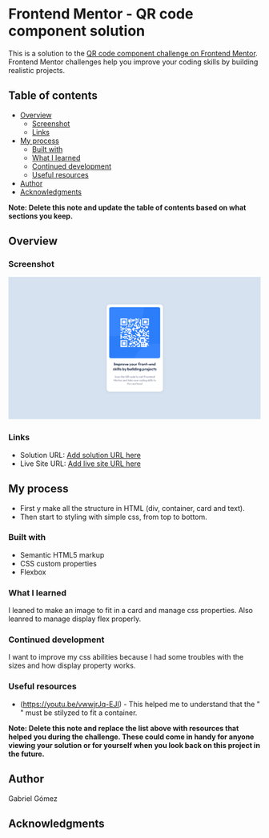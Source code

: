 # Frontend Mentor - QR code component solution

This is a solution to the [QR code component challenge on Frontend Mentor](https://www.frontendmentor.io/challenges/qr-code-component-iux_sIO_H). Frontend Mentor challenges help you improve your coding skills by building realistic projects. 

## Table of contents

- [Overview](#overview)
  - [Screenshot](#screenshot)
  - [Links](#links)
- [My process](#my-process)
  - [Built with](#built-with)
  - [What I learned](#what-i-learned)
  - [Continued development](#continued-development)
  - [Useful resources](#useful-resources)
- [Author](#author)
- [Acknowledgments](#acknowledgments)

**Note: Delete this note and update the table of contents based on what sections you keep.**

## Overview

### Screenshot

![](img/screenshot_final.png)


### Links

- Solution URL: [Add solution URL here](https://your-solution-url.com)
- Live Site URL: [Add live site URL here](https://your-live-site-url.com)

## My process

- First y make all the structure in HTML (div, container, card and text).
- Then start to styling with simple css, from top to bottom.


### Built with

- Semantic HTML5 markup
- CSS custom properties
- Flexbox



### What I learned

I leaned to make an image to fit in a card and manage css properties.
Also leanred to manage display flex properly.


### Continued development

I want to improve my css abilities because I had some troubles with the sizes and how display property works.


### Useful resources

- (https://youtu.be/vwwjrJq-EJI) - This helped me to understand that the "<img>" must be stilyzed to fit a container.


**Note: Delete this note and replace the list above with resources that helped you during the challenge. These could come in handy for anyone viewing your solution or for yourself when you look back on this project in the future.**

## Author

Gabriel Gómez


## Acknowledgments

